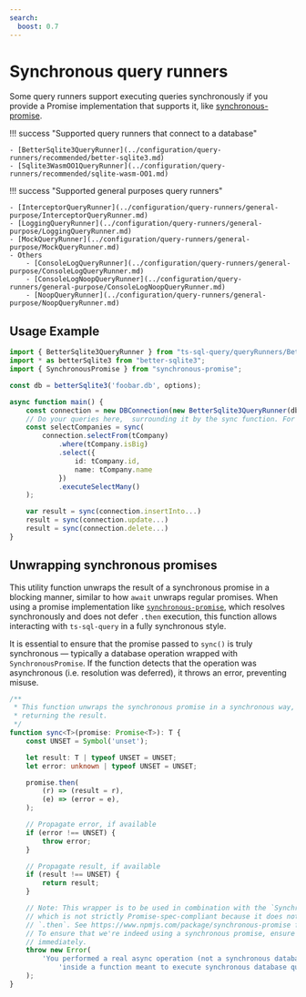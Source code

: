 ```yaml
---
search:
  boost: 0.7
---
```

# Synchronous query runners

Some query runners support executing queries synchronously if you provide a Promise implementation that supports it, like [synchronous-promise](https://www.npmjs.com/package/synchronous-promise).

!!! success "Supported query runners that connect to a database"

    - [BetterSqlite3QueryRunner](../configuration/query-runners/recommended/better-sqlite3.md)
    - [Sqlite3WasmOO1QueryRunner](../configuration/query-runners/recommended/sqlite-wasm-OO1.md)

!!! success "Supported general purposes query runners"

    - [InterceptorQueryRunner](../configuration/query-runners/general-purpose/InterceptorQueryRunner.md)
    - [LoggingQueryRunner](../configuration/query-runners/general-purpose/LoggingQueryRunner.md)
    - [MockQueryRunner](../configuration/query-runners/general-purpose/MockQueryRunner.md)
    - Others
        - [ConsoleLogQueryRunner](../configuration/query-runners/general-purpose/ConsoleLogQueryRunner.md)
        - [ConsoleLogNoopQueryRunner](../configuration/query-runners/general-purpose/ConsoleLogNoopQueryRunner.md)
        - [NoopQueryRunner](../configuration/query-runners/general-purpose/NoopQueryRunner.md)

## Usage Example

```ts
import { BetterSqlite3QueryRunner } from "ts-sql-query/queryRunners/BetterSqlite3QueryRunner";
import * as betterSqlite3 from "better-sqlite3";
import { SynchronousPromise } from "synchronous-promise";

const db = betterSqlite3('foobar.db', options);

async function main() {
    const connection = new DBConnection(new BetterSqlite3QueryRunner(db, { promise: SynchronousPromise }));
    // Do your queries here,  surrounding it by the sync function. For example:
    const selectCompanies = sync(
        connection.selectFrom(tCompany)
            .where(tCompany.isBig)
            .select({
                id: tCompany.id,
                name: tCompany.name
            })
            .executeSelectMany()
    );

    var result = sync(connection.insertInto...)
    result = sync(connection.update...)
    result = sync(connection.delete...)
}
```

## Unwrapping synchronous promises

This utility function unwraps the result of a synchronous promise in a blocking manner, similar to how `await` unwraps regular promises. When using a promise implementation like [`synchronous-promise`](https://www.npmjs.com/package/synchronous-promise), which resolves synchronously and does not defer `.then` execution, this function allows interacting with `ts-sql-query` in a fully synchronous style.

It is essential to ensure that the promise passed to `sync()` is truly synchronous — typically a database operation wrapped with `SynchronousPromise`. If the function detects that the operation was asynchronous (i.e. resolution was deferred), it throws an error, preventing misuse.

```ts
/**
 * This function unwraps the synchronous promise in a synchronous way,
 * returning the result.
 */
function sync<T>(promise: Promise<T>): T {
    const UNSET = Symbol('unset');

    let result: T | typeof UNSET = UNSET;
    let error: unknown | typeof UNSET = UNSET;

    promise.then(
        (r) => (result = r),
        (e) => (error = e),
    );

    // Propagate error, if available
    if (error !== UNSET) {
        throw error;
    }

    // Propagate result, if available
    if (result !== UNSET) {
        return result;
    }

    // Note: This wrapper is to be used in combination with the `SynchronousPromise` type,
    // which is not strictly Promise-spec-compliant because it does not defer when calling
    // `.then`. See https://www.npmjs.com/package/synchronous-promise for more details.
    // To ensure that we're indeed using a synchronous promise, ensure that the promise resolved
    // immediately.
    throw new Error(
        'You performed a real async operation (not a synchronous database call) ' +
            'inside a function meant to execute synchronous database queries.',
    );
}
```

